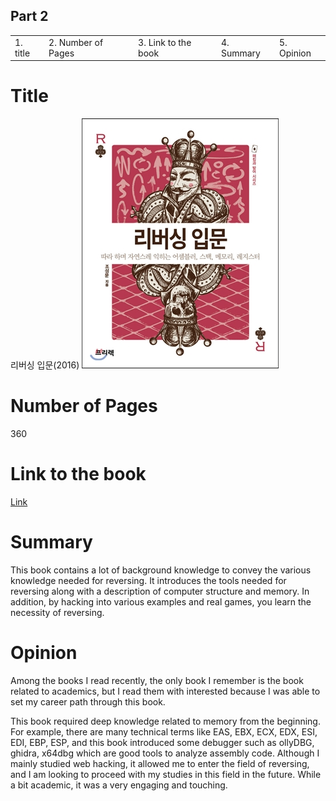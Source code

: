 ## Part 2

<table>
  <tr>
    <td>1. title</td>
    <td>2. Number of Pages</td>
    <td>3. Link to the book</td>
    <td>4. Summary</td>
    <td>5. Opinion</td>
  </tr>
</table>

# Title

리버싱 입문(2016)
![alt text](image.png)

# Number of Pages

360

# Link to the book

<a href="https://www.yes24.com/Product/Goods/27628413">Link</a>

# Summary

This book contains a lot of background knowledge to convey the various knowledge needed for reversing. It introduces the tools needed for reversing along with a description of computer structure and memory. In addition, by hacking into various examples and real games, you learn the necessity of reversing.

# Opinion

Among the books I read recently, the only book I remember is the book related to academics, but I read them with interested because I was able to set my career path through this book.

This book required deep knowledge related to memory from the beginning.
For example, there are many technical terms like EAS, EBX, ECX, EDX, ESI, EDI, EBP, ESP,
and this book introduced some debugger such as ollyDBG, ghidra, x64dbg which are good tools to analyze assembly code.
Although I mainly studied web hacking, it allowed me to enter the field of reversing, and I am looking to proceed with my studies in this field in the future.
While a bit academic, it was a very engaging and touching.
